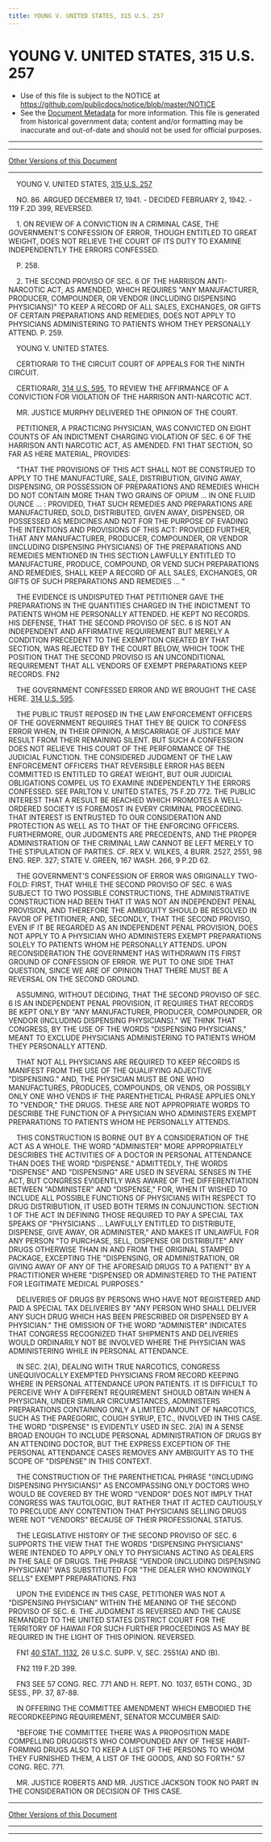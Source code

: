 ```yaml
---
title: YOUNG V. UNITED STATES, 315 U.S. 257
---
```


# YOUNG V. UNITED STATES, 315 U.S. 257

* Use of this file is subject to the NOTICE at https://github.com/publicdocs/notice/blob/master/NOTICE
* See the [Document Metadata](../../../index.md) for more information.
  This file is generated from historical government data; content and/or formatting may be inaccurate and out-of-date and should not be used for official purposes.

----------
----------

[Other Versions of this Document](https://publicdocs.github.io/go/links?ns=uslm-x&ref=%2Fus%2Fcourts%2Fscotus%2FusReporter%2F315%2F257)

----------

    YOUNG V. UNITED STATES, [315 U.S. 257][/us/courts/scotus/usReporter/315/257]

    NO. 86.  ARGUED DECEMBER 17, 1941.  - DECIDED FEBRUARY 2, 1942.  - 119 F.2D 399, REVERSED.

    1.  ON REVIEW OF A CONVICTION IN A CRIMINAL CASE, THE GOVERNMENT'S CONFESSION OF ERROR, THOUGH ENTITLED TO GREAT WEIGHT, DOES NOT RELIEVE THE COURT OF ITS DUTY TO EXAMINE INDEPENDENTLY THE ERRORS CONFESSED.

    P. 258.

    2.  THE SECOND PROVISO OF SEC. 6 OF THE HARRISON ANTI-NARCOTIC ACT, AS AMENDED, WHICH REQUIRES "ANY MANUFACTURER, PRODUCER, COMPOUNDER, OR VENDOR (INCLUDING DISPENSING PHYSICIANS)" TO KEEP A RECORD OF ALL SALES, EXCHANGES, OR GIFTS OF CERTAIN PREPARATIONS AND REMEDIES, DOES NOT APPLY TO PHYSICIANS ADMINISTERING TO PATIENTS WHOM THEY PERSONALLY ATTEND.  P. 259.

    YOUNG V. UNITED STATES.

    CERTIORARI TO THE CIRCUIT COURT OF APPEALS FOR THE NINTH CIRCUIT.

    CERTIORARI, [314 U.S. 595][/us/courts/scotus/usReporter/314/595], TO REVIEW THE AFFIRMANCE OF A CONVICTION FOR VIOLATION OF THE HARRISON ANTI-NARCOTIC ACT.

    MR. JUSTICE MURPHY DELIVERED THE OPINION OF THE COURT.

    PETITIONER, A PRACTICING PHYSICIAN, WAS CONVICTED ON EIGHT COUNTS OF AN INDICTMENT CHARGING VIOLATION OF SEC. 6 OF THE HARRISON ANTI NARCOTIC ACT, AS AMENDED.  FN1  THAT SECTION, SO FAR AS HERE MATERIAL, PROVIDES:

    "THAT THE PROVISIONS OF THIS ACT SHALL NOT BE CONSTRUED TO APPLY TO THE MANUFACTURE, SALE, DISTRIBUTION, GIVING AWAY, DISPENSING, OR POSSESSION OF PREPARATIONS AND REMEDIES WHICH DO NOT CONTAIN MORE THAN TWO GRAINS OF OPIUM  ...  IN ONE FLUID OUNCE  ...  :  PROVIDED, THAT SUCH REMEDIES AND PREPARATIONS ARE MANUFACTURED, SOLD, DISTRIBUTED, GIVEN AWAY, DISPENSED, OR POSSESSED AS MEDICINES AND NOT FOR THE PURPOSE OF EVADING THE INTENTIONS AND PROVISIONS OF THIS ACT: PROVIDED FURTHER, THAT ANY MANUFACTURER, PRODUCER, COMPOUNDER, OR VENDOR (INCLUDING DISPENSING PHYSICIANS) OF THE PREPARATIONS AND REMEDIES MENTIONED IN THIS SECTION LAWFULLY ENTITLED TO MANUFACTURE, PRODUCE, COMPOUND, OR VEND SUCH PREPARATIONS AND REMEDIES, SHALL KEEP A RECORD OF ALL SALES, EXCHANGES, OR GIFTS OF SUCH PREPARATIONS AND REMEDIES ...  "

    THE EVIDENCE IS UNDISPUTED THAT PETITIONER GAVE THE PREPARATIONS IN THE QUANTITIES CHARGED IN THE INDICTMENT TO PATIENTS WHOM HE PERSONALLY ATTENDED.  HE KEPT NO RECORDS.  HIS DEFENSE, THAT THE SECOND PROVISO OF SEC. 6 IS NOT AN INDEPENDENT AND AFFIRMATIVE REQUIREMENT BUT MERELY A CONDITION PRECEDENT TO THE EXEMPTION CREATED BY THAT SECTION, WAS REJECTED BY THE COURT BELOW, WHICH TOOK THE POSITION THAT THE SECOND PROVISO IS AN UNCONDITIONAL REQUIREMENT THAT ALL VENDORS OF EXEMPT PREPARATIONS KEEP RECORDS.  FN2

    THE GOVERNMENT CONFESSED ERROR AND WE BROUGHT THE CASE HERE.  [314 U.S. 595][/us/courts/scotus/usReporter/314/595].

    THE PUBLIC TRUST REPOSED IN THE LAW ENFORCEMENT OFFICERS OF THE GOVERNMENT REQUIRES THAT THEY BE QUICK TO CONFESS ERROR WHEN, IN THEIR OPINION, A MISCARRIAGE OF JUSTICE MAY RESULT FROM THEIR REMAINING SILENT.  BUT SUCH A CONFESSION DOES NOT RELIEVE THIS COURT OF THE PERFORMANCE OF THE JUDICIAL FUNCTION.  THE CONSIDERED JUDGMENT OF THE LAW ENFORCEMENT OFFICERS THAT REVERSIBLE ERROR HAS BEEN COMMITTED IS ENTITLED TO GREAT WEIGHT, BUT OUR JUDICIAL OBLIGATIONS COMPEL US TO EXAMINE INDEPENDENTLY THE ERRORS CONFESSED.  SEE PARLTON V. UNITED STATES, 75 F.2D 772.  THE PUBLIC INTEREST THAT A RESULT BE REACHED WHICH PROMOTES A WELL-ORDERED SOCIETY IS FOREMOST IN EVERY CRIMINAL PROCEEDING.  THAT INTEREST IS ENTRUSTED TO OUR CONSIDERATION AND PROTECTION AS WELL AS TO THAT OF THE ENFORCING OFFICERS.  FURTHERMORE, OUR JUDGMENTS ARE PRECEDENTS, AND THE PROPER ADMINISTRATION OF THE CRIMINAL LAW CANNOT BE LEFT MERELY TO THE STIPULATION OF PARTIES.  CF. REX V. WILKES, 4 BURR.  2527, 2551, 98 ENG. REP. 327; STATE V. GREEN, 167 WASH. 266, 9 P.2D 62.

    THE GOVERNMENT'S CONFESSION OF ERROR WAS ORIGINALLY TWO-FOLD:  FIRST, THAT WHILE THE SECOND PROVISO OF SEC. 6 WAS SUBJECT TO TWO POSSIBLE CONSTRUCTIONS, THE ADMINISTRATIVE CONSTRUCTION HAD BEEN THAT IT WAS NOT AN INDEPENDENT PENAL PROVISION, AND THEREFORE THE AMBIGUITY SHOULD BE RESOLVED IN FAVOR OF PETITIONER; AND, SECONDLY, THAT THE SECOND PROVISO, EVEN IF IT BE REGARDED AS AN INDEPENDENT PENAL PROVISION, DOES NOT APPLY TO A PHYSICIAN WHO ADMINISTERS EXEMPT PREPARATIONS SOLELY TO PATIENTS WHOM HE PERSONALLY ATTENDS.  UPON RECONSIDERATION THE GOVERNMENT HAS WITHDRAWN ITS FIRST GROUND OF CONFESSION OF ERROR.  WE PUT TO ONE SIDE THAT QUESTION, SINCE WE ARE OF OPINION THAT THERE MUST BE A REVERSAL ON THE SECOND GROUND.

    ASSUMING, WITHOUT DECIDING, THAT THE SECOND PROVISO OF SEC. 6 IS AN INDEPENDENT PENAL PROVISION, IT REQUIRES THAT RECORDS BE KEPT ONLY BY "ANY MANUFACTURER, PRODUCER, COMPOUNDER, OR VENDOR (INCLUDING DISPENSING PHYSICIANS)."  WE THINK THAT CONGRESS, BY THE USE OF THE WORDS "DISPENSING PHYSICIANS," MEANT TO EXCLUDE PHYSICIANS ADMINISTERING TO PATIENTS WHOM THEY PERSONALLY ATTEND.

    THAT NOT ALL PHYSICIANS ARE REQUIRED TO KEEP RECORDS IS MANIFEST FROM THE USE OF THE QUALIFYING ADJECTIVE "DISPENSING."  AND, THE PHYSICIAN MUST BE ONE WHO MANUFACTURES, PRODUCES, COMPOUNDS, OR VENDS, OR POSSIBLY ONLY ONE WHO VENDS IF THE PARENTHETICAL PHRASE APPLIES ONLY TO "VENDOR," THE DRUGS.  THESE ARE NOT APPROPRIATE WORDS TO DESCRIBE THE FUNCTION OF A PHYSICIAN WHO ADMINISTERS EXEMPT PREPARATIONS TO PATIENTS WHOM HE PERSONALLY ATTENDS.

    THIS CONSTRUCTION IS BORNE OUT BY A CONSIDERATION OF THE ACT AS A WHOLE.  THE WORD "ADMINISTER" MORE APPROPRIATELY DESCRIBES THE ACTIVITIES OF A DOCTOR IN PERSONAL ATTENDANCE THAN DOES THE WORD "DISPENSE."  ADMITTEDLY, THE WORDS "DISPENSE" AND "DISPENSING" ARE USED IN SEVERAL SENSES IN THE ACT, BUT CONGRESS EVIDENTLY WAS AWARE OF THE DIFFERENTIATION BETWEEN "ADMINISTER" AND "DISPENSE," FOR, WHEN IT WISHED TO INCLUDE ALL POSSIBLE FUNCTIONS OF PHYSICIANS WITH RESPECT TO DRUG DISTRIBUTION, IT USED BOTH TERMS IN CONJUNCTION.  SECTION 1 OF THE ACT IN DEFINING THOSE REQUIRED TO PAY A SPECIAL TAX SPEAKS OF "PHYSICIANS  ... LAWFULLY ENTITLED TO DISTRIBUTE, DISPENSE, GIVE AWAY, OR ADMINISTER," AND MAKES IT UNLAWFUL FOR ANY PERSON "TO PURCHASE, SELL, DISPENSE OR DISTRIBUTE" ANY DRUGS OTHERWISE THAN IN AND FROM THE ORIGINAL STAMPED PACKAGE, EXCEPTING THE "DISPENSING, OR ADMINISTRATION, OR GIVING AWAY OF ANY OF THE AFORESAID DRUGS TO A PATIENT" BY A PRACTITIONER WHERE "DISPENSED OR ADMINISTERED TO THE PATIENT FOR LEGITIMATE MEDICAL PURPOSES."

    DELIVERIES OF DRUGS BY PERSONS WHO HAVE NOT REGISTERED AND PAID A SPECIAL TAX DELIVERIES BY "ANY PERSON WHO SHALL DELIVER ANY SUCH DRUG WHICH HAS BEEN PRESCRIBED OR DISPENSED BY A PHYSICIAN."  THE OMISSION OF THE WORD "ADMINISTER" INDICATES THAT CONGRESS RECOGNIZED THAT SHIPMENTS AND DELIVERIES WOULD ORDINARILY NOT BE INVOLVED WHERE THE PHYSICIAN WAS ADMINISTERING WHILE IN PERSONAL ATTENDANCE.

    IN SEC. 2(A), DEALING WITH TRUE NARCOTICS, CONGRESS UNEQUIVOCALLY EXEMPTED PHYSICIANS FROM RECORD KEEPING WHERE IN PERSONAL ATTENDANCE UPON PATIENTS.  IT IS DIFFICULT TO PERCEIVE WHY A DIFFERENT REQUIREMENT SHOULD OBTAIN WHEN A PHYSICIAN, UNDER SIMILAR CIRCUMSTANCES, ADMINISTERS PREPARATIONS CONTAINING ONLY A LIMITED AMOUNT OF NARCOTICS, SUCH AS THE PAREGORIC, COUGH SYRUP, ETC., INVOLVED IN THIS CASE.  THE WORD "DISPENSE" IS EVIDENTLY USED IN SEC. 2(A) IN A SENSE BROAD ENOUGH TO INCLUDE PERSONAL ADMINISTRATION OF DRUGS BY AN ATTENDING DOCTOR, BUT THE EXPRESS EXCEPTION OF THE PERSONAL ATTENDANCE CASES REMOVES ANY AMBIGUITY AS TO THE SCOPE OF "DISPENSE" IN THIS CONTEXT.

    THE CONSTRUCTION OF THE PARENTHETICAL PHRASE "(INCLUDING DISPENSING PHYSICIANS)" AS ENCOMPASSING ONLY DOCTORS WHO WOULD BE COVERED BY THE WORD "VENDOR" DOES NOT IMPLY THAT CONGRESS WAS TAUTOLOGIC, BUT RATHER THAT IT ACTED CAUTIOUSLY TO PRECLUDE ANY CONTENTION THAT PHYSICIANS SELLING DRUGS WERE NOT "VENDORS" BECAUSE OF THEIR PROFESSIONAL STATUS.

    THE LEGISLATIVE HISTORY OF THE SECOND PROVISO OF SEC. 6 SUPPORTS THE VIEW THAT THE WORDS "DISPENSING PHYSICIANS" WERE INTENDED TO APPLY ONLY TO PHYSICIANS ACTING AS DEALERS IN THE SALE OF DRUGS.  THE PHRASE "VENDOR (INCLUDING DISPENSING PHYSICIAN)" WAS SUBSTITUTED FOR "THE DEALER WHO KNOWINGLY SELLS" EXEMPT PREPARATIONS.  FN3

    UPON THE EVIDENCE IN THIS CASE, PETITIONER WAS NOT A "DISPENSING PHYSICIAN" WITHIN THE MEANING OF THE SECOND PROVISO OF SEC. 6.  THE JUDGMENT IS REVERSED AND THE CAUSE REMANDED TO THE UNITED STATES DISTRICT COURT FOR THE TERRITORY OF HAWAII FOR SUCH FURTHER PROCEEDINGS AS MAY BE REQUIRED IN THE LIGHT OF THIS OPINION.  REVERSED.

    FN1  [40 STAT. 1132][/us/stat/40/1132], 26 U.S.C. SUPP. V, SEC. 2551(A) AND (B).

    FN2  119 F.2D 399.

    FN3  SEE 57 CONG. REC. 771 AND H. REPT. NO. 1037, 65TH CONG., 3D SESS., PP. 37, 87-88.

    IN OFFERING THE COMMITTEE AMENDMENT WHICH EMBODIED THE RECORDKEEPING REQUIREMENT, SENATOR MCCUMBER SAID:

    "BEFORE THE COMMITTEE THERE WAS A PROPOSITION MADE COMPELLING DRUGGISTS WHO COMPOUNDED ANY OF THESE HABIT-FORMING DRUGS ALSO TO KEEP A LIST OF THE PERSONS TO WHOM THEY FURNISHED THEM, A LIST OF THE GOODS, AND SO FORTH."  57 CONG. REC. 771.

    MR. JUSTICE ROBERTS AND MR. JUSTICE JACKSON TOOK NO PART IN THE CONSIDERATION OR DECISION OF THIS CASE.

----------

[Other Versions of this Document](https://publicdocs.github.io/go/links?ns=uslm-x&ref=%2Fus%2Fcourts%2Fscotus%2FusReporter%2F315%2F257)

----------
----------

[/us/courts/scotus/usReporter/315/257]: https://publicdocs.github.io/go/links?ns=uslm-x&ref=%2Fus%2Fcourts%2Fscotus%2FusReporter%2F315%2F257
[/us/courts/scotus/usReporter/314/595]: https://publicdocs.github.io/go/links?ns=uslm-x&ref=%2Fus%2Fcourts%2Fscotus%2FusReporter%2F314%2F595
[/us/courts/scotus/usReporter/314/595]: https://publicdocs.github.io/go/links?ns=uslm-x&ref=%2Fus%2Fcourts%2Fscotus%2FusReporter%2F314%2F595
[/us/stat/40/1132]: https://publicdocs.github.io/go/links?ns=uslm&ref=%2Fus%2Fstat%2F40%2F1132


